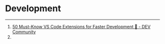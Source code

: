# Development

---

1. [50 Must-Know VS Code Extensions for Faster Development 🚀 - DEV Community](https://dev.to/lokesh_singh/50-must-know-vs-code-extensions-for-faster-development-5e7a?context=digest)
2. 
